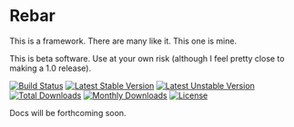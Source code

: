 Rebar
=====

This is a framework. There are many like it. This one is mine.

This is beta software. Use at your own risk (although I feel pretty close to making a 1.0 release).

[![Build Status](https://travis-ci.org/fluxoft/rebar.svg?branch=master)](https://travis-ci.org/fluxoft/rebar) [![Latest Stable Version](https://poser.pugx.org/fluxoft/rebar/v/stable)](https://packagist.org/packages/fluxoft/rebar) [![Latest Unstable Version](https://poser.pugx.org/fluxoft/rebar/v/unstable)](https://packagist.org/packages/fluxoft/rebar) [![Total Downloads](https://poser.pugx.org/fluxoft/rebar/downloads)](https://packagist.org/packages/fluxoft/rebar) [![Monthly Downloads](https://poser.pugx.org/fluxoft/rebar/d/monthly)](https://packagist.org/packages/fluxoft/rebar) [![License](https://poser.pugx.org/fluxoft/rebar/license)](https://packagist.org/packages/fluxoft/rebar)

Docs will be forthcoming soon.
